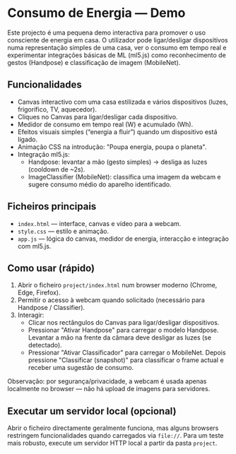 # Consumo de Energia — Demo

Este projecto é uma pequena demo interactiva para promover o uso consciente de energia em casa. O utilizador pode ligar/desligar dispositivos numa representação simples de uma casa, ver o consumo em tempo real e experimentar integrações básicas de ML (ml5.js) como reconhecimento de gestos (Handpose) e classificação de imagem (MobileNet).

## Funcionalidades

- Canvas interactivo com uma casa estilizada e vários dispositivos (luzes, frigorífico, TV, aquecedor).
- Cliques no Canvas para ligar/desligar cada dispositivo.
- Medidor de consumo em tempo real (W) e acumulado (Wh).
- Efeitos visuais simples (“energia a fluir”) quando um dispositivo está ligado.
- Animação CSS na introdução: "Poupa energia, poupa o planeta".
- Integração ml5.js:
  - Handpose: levantar a mão (gesto simples) -> desliga as luzes (cooldown de ~2s).
  - ImageClassifier (MobileNet): classifica uma imagem da webcam e sugere consumo médio do aparelho identificado.

## Ficheiros principais

- `index.html` — interface, canvas e vídeo para a webcam.
- `style.css` — estilo e animação.
- `app.js` — lógica do canvas, medidor de energia, interacção e integração com ml5.js.

## Como usar (rápido)

1. Abrir o ficheiro `project/index.html` num browser moderno (Chrome, Edge, Firefox).
2. Permitir o acesso à webcam quando solicitado (necessário para Handpose / Classifier).
3. Interagir:
   - Clicar nos rectângulos do Canvas para ligar/desligar dispositivos.
   - Pressionar "Ativar Handpose" para carregar o modelo Handpose. Levantar a mão na frente da câmara deve desligar as luzes (se detectado).
   - Pressionar "Ativar Classificador" para carregar o MobileNet. Depois pressione "Classificar (snapshot)" para classificar o frame actual e receber uma sugestão de consumo.

Observação: por segurança/privacidade, a webcam é usada apenas localmente no browser — não há upload de imagens para servidores.

## Executar um servidor local (opcional)

Abrir o ficheiro directamente geralmente funciona, mas alguns browsers restringem funcionalidades quando carregados via `file://`. Para um teste mais robusto, execute um servidor HTTP local a partir da pasta `project`.

